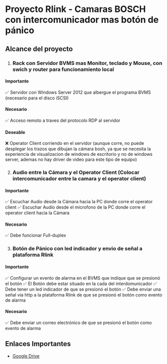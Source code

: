 # Proyecto Rlink - Camaras BOSCH con intercomunicador mas botón de pánico

## Alcance del proyecto

1. ### Rack con Servidor BVMS mas Monitor, teclado y Mouse, con swich y router para funcionamiento local
#### Importante
  ✅ Servidor con Windows Server 2012 que albergue el programa BVMS (necesario para el disco iSCSI)
  
#### Necesario
  ✅ Acceso remoto a traves del protocolo RDP al servidor
#### Deseable
  ❌ Operator Client corriendo en el servidor (aunque corre, no puede desplegar los trazos que dibujan la cámara bosh, ya que se necesita la experiencia de visualizacion de windows de escritorio y no de windows server, ademas no hay driver de video para este tipo de equipo)

2. ### Audio entre la Cámara y el Operator Client (Colocar intercomunicador entre la camara y el operator client)
#### Importante
  ✅ Escuchar Audio desde la Cámara hacia la PC donde corre el operator client
  ✅ Escuchar Audio desde el microfono de la PC donde corre el operator client hacia la Cámara
#### Necesario
  ✅ Debe funcionar Full-duplex

3. ### Botón de Pánico con led indicador y envio de señal a plataforma Rlink
#### Importante
  ✅ Configurar un evento de alarma en el BVMS que indique que se presionó el botón
  ✅ El Botón debe estar situado en la cada del interdomunicador
  ✅ Debe tener un led indicador de que se presionó el botón
  ✅ Debe enviar una señal via http a la plataforma Rlink de que se presionó el botón como evento de alarma
#### Necesario
  ✅ Debe enviar un correo electrónico de que se presionó el botón como evento de alarma
  
## Enlaces Importantes
- [Google Drive](https://drive.google.com/drive/folders/1FrOAyKeX065JWgvLuxZXtvzO_pDl1mcq?usp=sharing) 
